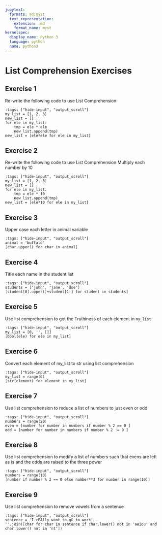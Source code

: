 ```yaml
---
jupytext:
  formats: md:myst
  text_representation:
    extension: .md
    format_name: myst
kernelspec:
  display_name: Python 3
  language: python
  name: python3
---
```



# List Comprehension Exercises 

## Exercise 1
Re-write the following code to use List Comprehension

```{code-cell} ipython3
:tags: ["hide-input", "output_scroll"]
my_list = [1, 2, 3]
new_list = []
for ele in my_list:
    tmp = ele * ele
    new_list.append(tmp)
new_list = [ele*ele for ele in my_list]
```

## Exercise 2
Re-write the following code to use List Comprehension
Multiply each number by 10

```{code-cell} ipython3
:tags: ["hide-input", "output_scroll"]
my_list = [1, 2, 3]
new_list = []
for ele in my_list:
    tmp = ele * 10
    new_list.append(tmp)
new_list = [ele*10 for ele in my_list]
```

## Exercise 3
Upper case each letter in animal variable

```{code-cell} ipython3
:tags: ["hide-input", "output_scroll"]
animal = 'buffalo'
[char.upper() for char in animal]
```

## Exercise 4
Title each name in the student list

```{code-cell} ipython3
:tags: ["hide-input", "output_scroll"]
students = ['john', 'jane', 'doe']
[student[0].upper()+student[1:] for student in students]
```

## Exercise 5
Use list comprehension to get the Truthiness of each element in `my_list`

```{code-cell} ipython3
:tags: ["hide-input", "output_scroll"]
my_list = [0, '', []]
[bool(ele) for ele in my_list]
```

## Exercise 6
Convert each element of my_list to str using list comprehension
```{code-cell} ipython3
:tags: ["hide-input", "output_scroll"]
my_list = range(6)
[str(element) for element in my_list]
```

## Exercise 7
Use list comprehension to reduce a list of numbers to just even or odd
```{code-cell} ipython3
:tags: ["hide-input", "output_scroll"]
numbers = range(20)
even = [number for number in numbers if number % 2 == 0 ]
odd = [number for number in numbers if number % 2 != 0 ]
```

## Exercise 8
Use list comprehension to modify a list of numbers such that evens are left as is
and the odds are raised to the three power

```{code-cell} ipython3
:tags: ["hide-input", "output_scroll"]
numbers = range(10)
[number if number % 2 == 0 else number**3 for number in range(10)]
```

## Exercise 9
Use list comprehension to remove vowels from a sentence

```{code-cell} ipython3
:tags: ["hide-input", "output_scroll"]
sentence = 'I rEAlly want to gO to work'
''.join([char for char in sentence if char.lower() not in 'aeiou' and char.lower() not in 'nt'])
```
